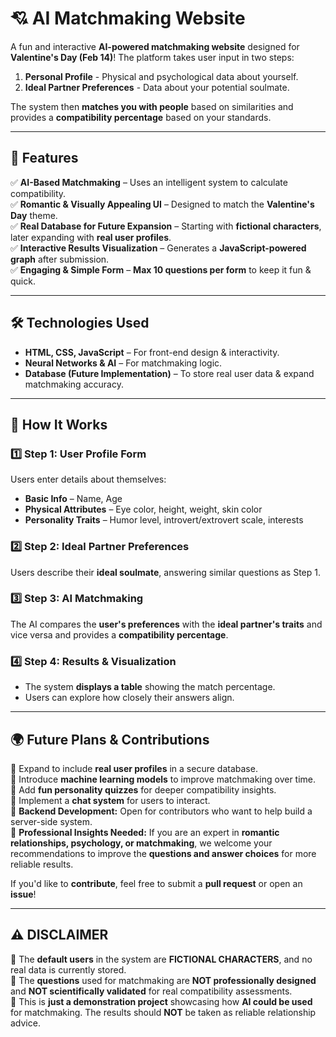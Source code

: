 # 💘 AI Matchmaking Website  

A fun and interactive **AI-powered matchmaking website** designed for **Valentine's Day (Feb 14)**! The platform takes user input in two steps:  
1. **Personal Profile** - Physical and psychological data about yourself.  
2. **Ideal Partner Preferences** - Data about your potential soulmate.  

The system then **matches you with people** based on similarities and provides a **compatibility percentage** based on your standards.  

---

## 🎯 Features  
✅ **AI-Based Matchmaking** – Uses an intelligent system to calculate compatibility.  
✅ **Romantic & Visually Appealing UI** – Designed to match the **Valentine's Day** theme.  
✅ **Real Database for Future Expansion** – Starting with **fictional characters**, later expanding with **real user profiles**.  
✅ **Interactive Results Visualization** – Generates a **JavaScript-powered graph** after submission.  
✅ **Engaging & Simple Form** – **Max 10 questions per form** to keep it fun & quick.  

---

## 🛠️ Technologies Used  
- **HTML, CSS, JavaScript** – For front-end design & interactivity.  
- **Neural Networks & AI** – For matchmaking logic.  
- **Database (Future Implementation)** – To store real user data & expand matchmaking accuracy.  

---

## 📜 How It Works  

### 1️⃣ Step 1: User Profile Form  
Users enter details about themselves:  
- **Basic Info** – Name, Age  
- **Physical Attributes** – Eye color, height, weight, skin color  
- **Personality Traits** – Humor level, introvert/extrovert scale, interests  

### 2️⃣ Step 2: Ideal Partner Preferences  
Users describe their **ideal soulmate**, answering similar questions as Step 1.  

### 3️⃣ Step 3: AI Matchmaking  
The AI compares the **user's preferences** with the **ideal partner's traits** and vice versa and provides a **compatibility percentage**.  

### 4️⃣ Step 4: Results & Visualization  
- The system **displays a table** showing the match percentage.  
- Users can explore how closely their answers align.  

---

## 🌍 Future Plans & Contributions  
🔹 Expand to include **real user profiles** in a secure database.  
🔹 Introduce **machine learning models** to improve matchmaking over time.  
🔹 Add **fun personality quizzes** for deeper compatibility insights.  
🔹 Implement a **chat system** for users to interact.  
🔹 **Backend Development:** Open for contributors who want to help build a server-side system.  
🔹 **Professional Insights Needed:** If you are an expert in **romantic relationships, psychology, or matchmaking**, we welcome your recommendations to improve the **questions and answer choices** for more reliable results.  

If you'd like to **contribute**, feel free to submit a **pull request** or open an **issue**!  

---

## ⚠️ DISCLAIMER  
🔸 The **default users** in the system are **FICTIONAL CHARACTERS**, and no real data is currently stored.  
🔸 The **questions** used for matchmaking are **NOT professionally designed** and **NOT scientifically validated** for real compatibility assessments.  
🔸 This is **just a demonstration project** showcasing how **AI could be used** for matchmaking. The results should **NOT** be taken as reliable relationship advice.  


